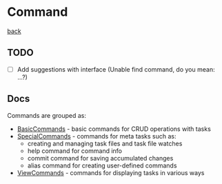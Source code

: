 # Command
[back](../Console.md)

## TODO
- [ ] Add suggestions with interface (Unable find command, do you mean: ...?)

## Docs
Commands are grouped as:
- [BasicCommands](./BasicCommands/BasicCommands.md) - basic commands for CRUD operations with tasks
- [SpecialCommands](./SpecialCommands/SpecialCommands.md) - commands for meta tasks such as:
    - creating and managing task files and task file watches
    - help command for command info
    - commit command for saving accumulated changes
    - alias command for creating user-defined commands
- [ViewCommands](./ViewCommands/ViewCommands.md) - commands for displaying tasks in various ways
